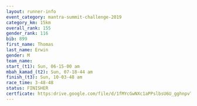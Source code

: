 ```yaml
---
layout: runner-info 
event_category: mantra-summit-challenge-2019 
category_km: 15km 
overall_rank: 155
gender_rank: 116
bib: 899
first_name: Thomas
last_name: Erwin
gender: M
team_name: 
start_(t1): Sun, 06-15-00 am
mbah_kamad_(t2): Sun, 07-18-44 am
finish_(t3): Sun, 10-03-48 am
race_time: 3-48-48
status: FINISHER
certficate: https:drive.google.com/file/d/1fMYcGwNXc1aPPslbsU6U_gghnpvTajS3/view?usp=sharing
---
```

